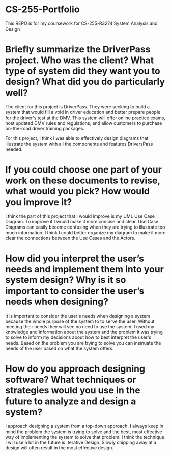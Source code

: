 # CS-255-Portfolio
This REPO is for my coursework for CS-255-R3274 System Analysis and Design
# Briefly summarize the DriverPass project. Who was the client? What type of system did they want you to design? What did you do particularly well?
The client for this project is DriverPass. They were seeking to build a system that would fill a void in driver education and better prepare people for the driver's test at the DMV. This system will offer online practice exams, host updated DMV rules and regulations, and allow customers to purchase on-the-road driver training packages. 

For this project, I think I was able to effectively design diagrams that illustrate the system with all the components and features DriversPass needed.
# If you could choose one part of your work on these documents to revise, what would you pick? How would you improve it?
I think the part of this project that I would improve is my UML Use Case Diagram. To improve it I would make it more concise and clear. Use Case Diagrams can easily become confusing when they are trying to illustrate too much information. I think I could better organize my diagram to make it more clear the connections between the Use Cases and the Actors. 
# How did you interpret the user’s needs and implement them into your system design? Why is it so important to consider the user’s needs when designing?
It is important to consider the user's needs when designing a system because the whole purpose of the system to to serve the user. Without meeting their needs they will see no need to use the system. I used my knowledge and information about the system and the problem it was trying to solve to inform my decisions about how to best interpret the user's needs. Based on the problem you are trying to solve you can insinuate the needs of the user based on what the system offers. 
# How do you approach designing software? What techniques or strategies would you use in the future to analyze and design a system?
I approach designing a system from a top-down approach. I always keep in mind the problem the system is trying to solve and the best, most effective way of implementing the system to solve that problem. I think the technique I will use a lot in the future is Iterative Design. Slowly chipping away at a design will often result in the most effective design. 
